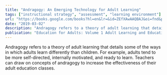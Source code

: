 ```yaml
---
title: "Andragogy: An Emerging Technology for Adult Learning"
tags: ["instructional strategy", "assessment", "learning environment"]
url: "https://books.google.com/books?hl=en&lr=&id=ZEfXAwAAQBAJ&oi=fnd&pg=PA53&dq=Malcolm+Knowles+Andragogy&ots=KXFIPecISy&sig=9D4DIpAYB03BG0_X5Fi9aPa1m4o#v=onepage&q=Malcolm%20Knowles%20Andragogy&f=false"
date: "2019-03-02"
description: "Andragogy refers to a theory of adult learning that details some of the ways in which adults learn differently than children. For example, adults tend to be more self-directed, internally motivated, and ready to learn. Teachers can draw on concepts of andragogy to increase the effectiveness of their adult education classes."
publication: "Education for Adults: Volume 1 Adult Learning and Education"
---
```


Andragogy refers to a theory of adult learning that details some of the ways in which adults learn differently than children. For example, adults tend to be more self-directed, internally motivated, and ready to learn. Teachers can draw on concepts of andragogy to increase the effectiveness of their adult education classes.
